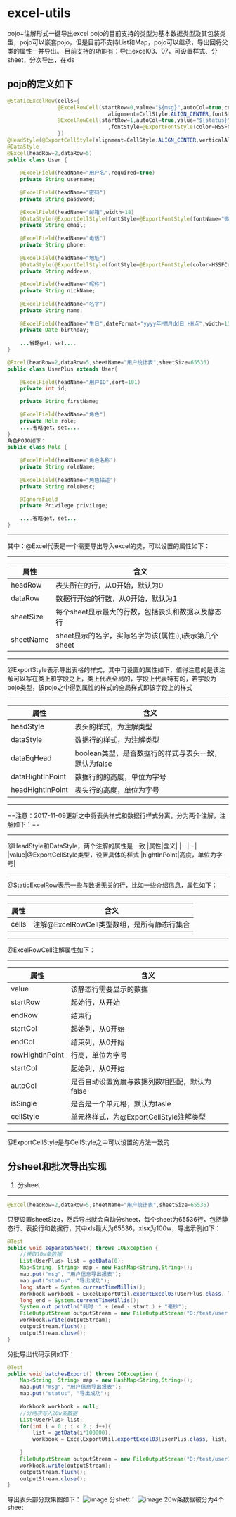 # excel-utils

pojo+注解形式一键导出excel
pojo的目前支持的类型为基本数据类型及其包装类型，pojo可以嵌套pojo，但是目前不支持List和Map，pojo可以继承，导出回将父类的属性一并导出。
    目前支持的功能有：导出excel03、07，可设置样式、分sheet，分次导出，在xls

## pojo的定义如下

```Java
@StaticExcelRow(cells={
				@ExcelRowCell(startRow=0,value="${msg}",autoCol=true,cellStyle=@ExportCellStyle(verticalAlignment=CellStyle.VERTICAL_CENTER,
								alignment=CellStyle.ALIGN_CENTER,fontStyle=@ExportFontStyle(color=HSSFColor.BLUE.index))),
				@ExcelRowCell(startRow=1,autoCol=true,value="${status}",cellStyle=@ExportCellStyle(verticalAlignment=CellStyle.VERTICAL_CENTER,alignment=CellStyle.ALIGN_CENTER
								,fontStyle=@ExportFontStyle(color=HSSFColor.RED.index)))
				})
@HeadStyle(@ExportCellStyle(alignment=CellStyle.ALIGN_CENTER,verticalAlignment=CellStyle.VERTICAL_CENTER,fontStyle=@ExportFontStyle(color=HSSFColor.DARK_BLUE.index)))
@DataStyle
@Excel(headRow=2,dataRow=5)
public class User {
	
	@ExcelField(headName="用户名",required=true)
	private String username;
	
	@ExcelField(headName="密码")
	private String password;
	
	@ExcelField(headName="邮箱",width=18)
	@DataStyle(@ExportCellStyle(fontStyle=@ExportFontStyle(fontName="微软雅黑",color=HSSFColor.BLUE.index,underline=Font.U_SINGLE)))
	private String email;
	
	@ExcelField(headName="电话")
	private String phone;
	
	@ExcelField(headName="地址")
	@DataStyle(@ExportCellStyle(fontStyle=@ExportFontStyle(color=HSSFColor.RED.index)))
	private String address;
	
	@ExcelField(headName="昵称")
	private String nickName;
	
	@ExcelField(headName="名字")
	private String name;
	
	@ExcelField(headName="生日",dateFormat="yyyy年MM月dd日 HH点",width=15,dataType=DataType.String)
	private Date birthday;
    
    ...省略get，set....
}
```
```Java
@Excel(headRow=2,dataRow=5,sheetName="用户统计表",sheetSize=65536)
public class UserPlus extends User{
	
	@ExcelField(headName="用户ID",sort=101)
	private int id;

	private String firstName;
	
	@ExcelField(headName="角色")
	private Role role;
    ....省略get，set....
}
角色POJO如下：
public class Role {
	
	@ExcelField(headName="角色名称")
	private String roleName;
	
	@ExcelField(headName="角色描述")
	private String roleDesc;

	@IgnoreField
	private Privilege privilege;

    ....省略get，set...
}
```
****
其中：@Excel代表是一个需要导出导入excel的类，可以设置的属性如下：
****
|属性 |含义|
|----|----|
|headRow|表头所在的行，从0开始，默认为0
|dataRow|数据行开始的行数，从0开始，默认为1
|sheetSize|每个sheet显示最大的行数，包括表头和数据以及静态行
|sheetName|sheet显示的名字，实际名字为该(属性i),i表示第几个sheet
****
@ExportStyle表示导出表格的样式，其中可设置的属性如下，值得注意的是该注解可以写在类上和字段之上，类上代表全局的，字段上代表特有的，若字段为pojo类型，该pojo之中得到属性的样式的全局样式即该字段上的样式
****
|属性|含义|
|----|----|
|headStyle|表头的样式，为注解类型
|dataStyle|数据行的样式，为注解类型
|dataEqHead|boolean类型，是否数据行的样式与表头一致，默认为false
|dataHightInPoint|数据行的的高度，单位为字号
|headHightInPoint|表头行的高度，单位为字号
****
==注意：2017-11-09更新之中将表头样式和数据行样式分离，分为两个注解，注解如下：==
****
@HeadStyle和DataStyle，两个注解的属性是一致
|属性|含义|
|--|--|
|value|@ExportCellStyle类型，设置具体的样式
|hightInPoint|高度，单位为字号|
****


@StaticExcelRow表示一些与数据无关的行，比如一些介绍信息，属性如下：
****
|属性|含义|
|----|----|
|cells|注解@ExcelRowCell类型数组，是所有静态行集合
****
@ExcelRowCell注解属性如下：
****
|属性|含义|
|----|----|
|value|该静态行需要显示的数据
|startRow|起始行，从开始
|endRow|结束行
|startCol|起始列，从0开始
|endCol|结束列，从0开始
|rowHightInPoint|行高，单位为字号
|startCol|起始列，从0开始
|autoCol|是否自动设置宽度与数据列数相匹配，默认为false
|isSingle|是否是一个单元格，默认为fasle
|cellStyle|单元格样式，为@ExportCellStyle注解类型
****

@ExportCellStyle是与CellStyle之中可以设置的方法一致的

## 分sheet和批次导出实现

1.  分sheet
*****
```Java
@Excel(headRow=2,dataRow=5,sheetName="用户统计表",sheetSize=65536)
```
只要设置sheetSize，然后导出就会自动分sheet，每个sheet为65536行，包括静态行、表投行和数据行，其中xls最大为65536，xlsx为100w，导出示例如下：
```Java
@Test
public void separateSheet() throws IOException {
	//获取10w条数据
	List<UserPlus> list = getData(0);
	Map<String, String> map = new HashMap<String,String>();
	map.put("msg", "用户信息导出报表");
	map.put("status", "导出成功");
	long start = System.currentTimeMillis();
	Workbook workbook = ExcelExportUtil.exportExcel03(UserPlus.class, list, map);
	long end = System.currentTimeMillis();
	System.out.println("耗时：" + (end - start ) + "毫秒");
	FileOutputStream outputStream = new FileOutputStream("D:/test/user.xls");
	workbook.write(outputStream);
	outputStream.flush();
	outputStream.close();
}
```
分批导出代码示例如下：
```Java
@Test
public void batchesExport() throws IOException {
	Map<String, String> map = new HashMap<String,String>();
	map.put("msg", "用户信息导出报表");
	map.put("status", "导出成功");
	
	Workbook workbook = null;
	//分两次写入20w条数据
	List<UserPlus> list;
	for(int i = 0 ; i < 2 ; i++){
		list = getData(i*100000);
		workbook = ExcelExportUtil.exportExcel03(UserPlus.class, list, map,workbook);
		
	}
	FileOutputStream outputStream = new FileOutputStream("D:/test/user1.xls");
	workbook.write(outputStream);
	outputStream.flush();
	outputStream.close();
}
```

导出表头部分效果图如下：
![image](http://chuantu.biz/t6/126/1509846351x1902307777.png)
分shett：
![image](http://chuantu.biz/t6/126/1509846554x1902307777.png)
20w条数据被分为4个sheet

